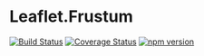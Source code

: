 # Leaflet.Frustum
[![Build Status](https://travis-ci.org/ibesora/Leaflet.Quadtree.svg?branch=master)](https://travis-ci.org/ibesora/Leaflet.Quadtree)
[![Coverage Status](https://coveralls.io/repos/github/ibesora/Leaflet.Quadtree/badge.svg?branch=master)](https://coveralls.io/github/ibesora/Leaflet.Quadtree?branch=master)
[![npm version](https://badge.fury.io/js/leaflet-quadtree.svg)](https://badge.fury.io/js/leaflet-quadtree)